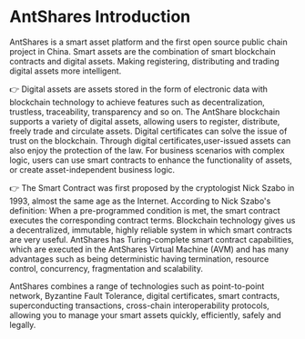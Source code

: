 # AntShares Introduction

AntShares is a smart asset platform and the first open source public chain project in China. Smart assets are the combination of smart blockchain contracts and digital assets. Making registering, distributing and trading digital assets more intelligent.

👉 Digital assets are assets stored in the form of electronic data with blockchain technology to achieve features such as decentralization, trustless, traceability, transparency and so on. The AntShare blockchain supports a variety of digital assets, allowing users to register, distribute, freely trade and circulate assets. Digital certificates can solve the issue of trust on the blockchain. Through digital certificates,user-issued assets can also enjoy the protection of the law. For business scenarios with complex logic, users can use smart contracts to enhance the functionality of assets, or create asset-independent business logic.

👉 The Smart Contract was first proposed by the cryptologist Nick Szabo in 1993, almost the same age as the Internet. According to Nick Szabo's definition: When a pre-programmed condition is met, the smart contract executes the corresponding contract terms. Blockchain technology gives us a decentralized, immutable, highly reliable system in which smart contracts are very useful. AntShares has Turing-complete smart contract capabilities, which are executed in the AntShares Virtual Machine (AVM) and has many advantages such as being deterministic having termination, resource control, concurrency, fragmentation and scalability.

AntShares combines a range of technologies such as point-to-point network, Byzantine Fault Tolerance, digital certificates, smart contracts, superconducting transactions, cross-chain interoperability protocols, allowing you to manage your smart assets quickly, efficiently, safely and legally.
